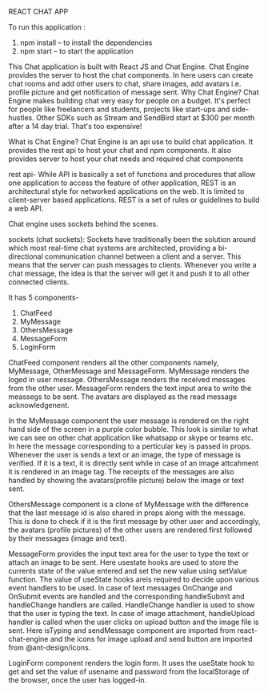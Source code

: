 REACT CHAT APP

To run this application :
1. npm install – to install the dependencies
2. npm start – to start the application

This Chat application is built with React JS and Chat Engine.
Chat Engine provides the server to host the chat components.
In here users can create chat rooms and add other users to chat, share images, add avatars i.e. profile picture and get notification of message sent.
Why Chat Engine?
Chat Engine makes building chat very easy for people on a budget.
It's perfect for people like freelancers and students, projects like start-ups and side-hustles.
Other SDKs such as Stream and SendBird start at $300 per month after a 14 day trial. That's too expensive!

What is Chat Engine?
Chat Engine is an api use to build chat application. 
It provides the rest api to host your chat and npm components.
It also provides server to host your chat needs and required chat components

rest api- 
While API is basically a set of functions and procedures that allow one application to access the feature of other application, REST is an architectural style for networked applications on the web. It is limited to client-server based applications. REST is a set of rules or guidelines to build a web API.

Chat engine uses sockets behind the scenes.

sockets (chat sockets): 
Sockets have traditionally been the solution around which most real-time chat systems are architected, providing a bi-directional communication channel between a client and a server. This means that the server can push messages to clients. Whenever you write a chat message, the idea is that the server will get it and push it to all other connected clients.

It has 5 components-
1. ChatFeed
2. MyMessage
3. OthersMessage
4. MessageForm
5. LoginForm


ChatFeed component renders all the other components namely, MyMessage, OtherMessage and MessageForm. MyMessage renders the loged in user message. OthersMessage renders the received messages from the other user. MessageForm renders the text input area to write the meassegs to be sent. The avatars are displayed as the read message acknowledgenent.

In the MyMessage component the user message is rendered on the right hand side of the screen in a purple color bubble. This look is similar to what we can see on other chat application like whatsapp or skype or teams etc.  In here the message corresponding to a perticular key is passed in props. Whenever the user is sends a text or an image, the type of message is verified. If it is a text, it is directly sent while in case of an image attcahment it is rendered in an image tag. The receipts of the messages are also handled by showing the avatars(profile picture) below the image or text sent.

OthersMessage component is a clone of MyMessage with the difference that the last message id is also shared in props along with the message. This is done to check if it is the first message by other user and accordingly, the avatars (profile pictures) of the other users are rendered first followed by their messages (image and text).

MessageForm provides the input text area for the user to type the text or attach an image to be sent. Here usestate hooks are used to store the currents state of the value entered and set the new value using setValue function. The value of useState hooks areis required to decide upon various event handlers to be used. In case of text messages OnChange and OnSubmit events are handled and the corresponding handleSubmit and handleChange handlers are called. HandleChange handler is used to show that the user is typing the text. In case of image attachment, handleUpload handler is called when the user clicks on upload button and the image file is sent. Here isTyping and sendMessage component are imported from react-chat-engine and the icons for image upload and send button are imported from @ant-design/icons.

LoginForm component renders the login form. It uses the useState hook to get and set the value of usename and password from the localStorage of the browser, once the user has logged-in. 
